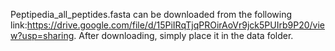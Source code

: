 Peptipedia_all_peptides.fasta can be downloaded from the following link:https://drive.google.com/file/d/15PiIRqTjqPROirAoVr9jck5PUIrb9P20/view?usp=sharing. After downloading, simply place it in the data folder.
